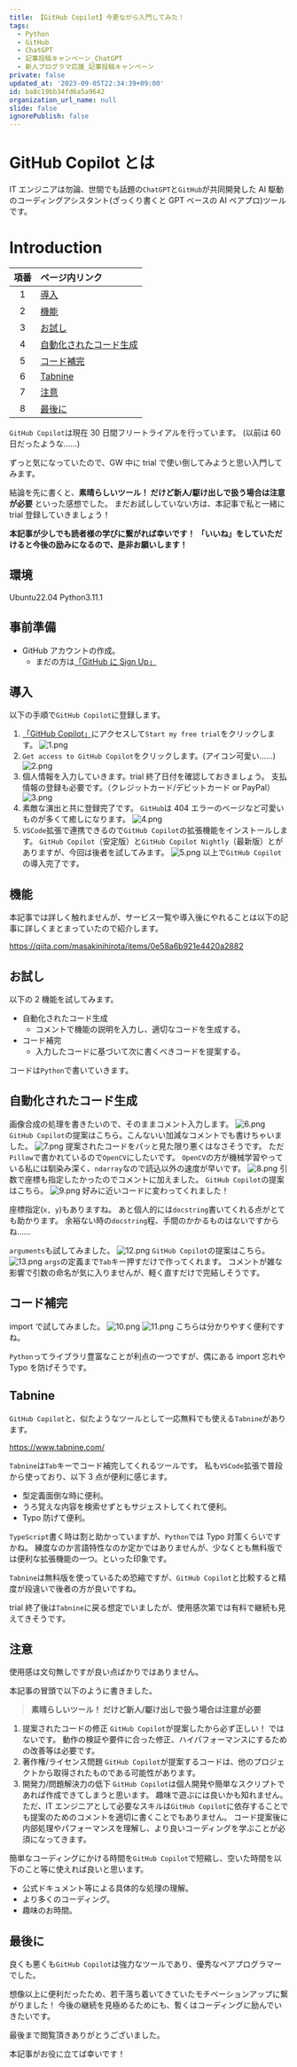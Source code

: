 ```yaml
---
title: 【GitHub Copilot】今更ながら入門してみた！
tags:
  - Python
  - GitHub
  - ChatGPT
  - 記事投稿キャンペーン_ChatGPT
  - 新人プログラマ応援_記事投稿キャンペーン
private: false
updated_at: '2023-09-05T22:34:39+09:00'
id: ba8c19bb34fd6a5a9642
organization_url_name: null
slide: false
ignorePublish: false
---
```


# GitHub Copilot とは

IT エンジニアは勿論、世間でも話題の`ChatGPT`と`GitHub`が共同開発した
AI 駆動のコーディングアシスタント(ざっくり書くと GPT ベースの AI ペアプロ)ツールです。

# Introduction

| 項番 | ページ内リンク                                    |
| :--: | :------------------------------------------------ |
|  1   | [導入](#導入)                                     |
|  2   | [機能](#機能)                                     |
|  3   | [お試し](#お試し)                                 |
|  4   | [自動化されたコード生成](#自動化されたコード生成) |
|  5   | [コード補完](#コード補完)                         |
|  6   | [Tabnine](#tabnine)                               |
|  7   | [注意](#注意)                                     |
|  8   | [最後に](#最後に)                                 |

`GitHub Copilot`は現在 30 日間フリートライアルを行っています。
(以前は 60 日だったような......)

ずっと気になっていたので、GW 中に trial で使い倒してみようと思い入門してみます。

結論を先に書くと、**素晴らしいツール！ だけど新人/駆け出しで扱う場合は注意が必要** といった感想でした。
まだお試ししていない方は、本記事で私と一緒に trial 登録していきましょう！

**本記事が少しでも読者様の学びに繋がれば幸いです！**
**「いいね」をしていただけると今後の励みになるので、是非お願いします！**

## 環境

Ubuntu22.04
Python3.11.1

## 事前準備

- GitHub アカウントの作成。
  - まだの方は[<u>「GitHub に Sign Up」</u>](https://github.com/)

## 導入

以下の手順で`GitHub Copilot`に登録します。

1. [<u>「GitHub Copilot」</u>](https://github.com/features/copilot)にアクセスして`Start my free trial`をクリックします。
   ![1.png](https://qiita-image-store.s3.ap-northeast-1.amazonaws.com/0/3292052/098ae566-4530-b18f-27da-b51da63a7e22.png)
1. `Get access to GitHub Copilot`をクリックします。(アイコン可愛い......)
   ![2.png](https://qiita-image-store.s3.ap-northeast-1.amazonaws.com/0/3292052/7fa2fac6-522d-75f7-a7ff-2ceb7453ef84.png)
1. 個人情報を入力していきます。trial 終了日付を確認しておきましょう。
   支払情報の登録も必要です。（クレジットカード/デビットカード or PayPal）
   ![3.png](https://qiita-image-store.s3.ap-northeast-1.amazonaws.com/0/3292052/87306e6d-84bb-018c-b558-5e9ff87aa4e0.png)
1. 素敵な演出と共に登録完了です。
   `GitHub`は 404 エラーのページなど可愛いものが多くて癒しになります。
   ![4.png](https://qiita-image-store.s3.ap-northeast-1.amazonaws.com/0/3292052/4eccf50d-c926-1b3b-0205-5609e91a151f.png)
1. `VSCode`拡張で連携できるので`GitHub Copilot`の拡張機能をインストールします。
   `GitHub Copilot`（安定版）と`GitHub Copilot Nightly`（最新版）とがありますが、今回は後者を試してみます。
   ![5.png](https://qiita-image-store.s3.ap-northeast-1.amazonaws.com/0/3292052/ac41d98d-a49b-d6ea-a738-1d4944781282.png)
   以上で`GitHub Copilot`の導入完了です。

## 機能

本記事では詳しく触れませんが、サービス一覧や導入後にやれることは以下の記事に詳しくまとまっていたので紹介します。

https://qiita.com/masakinihirota/items/0e58a6b921e4420a2882

## お試し

以下の 2 機能を試してみます。

- 自動化されたコード生成
  - コメントで機能の説明を入力し、適切なコードを生成する。
- コード補完
  - 入力したコードに基づいて次に書くべきコードを提案する。

コードは`Python`で書いていきます。

## 自動化されたコード生成

画像合成の処理を書きたいので、そのままコメント入力します。
![6.png](https://qiita-image-store.s3.ap-northeast-1.amazonaws.com/0/3292052/b114ecdf-bf18-a1da-c285-dca9ca1d7e6c.png)
`GitHub Copilot`の提案はこちら。こんないい加減なコメントでも書けちゃいました。
![7.png](https://qiita-image-store.s3.ap-northeast-1.amazonaws.com/0/3292052/60a39e6c-5d22-868b-ea86-ad5930a95e5a.png)
提案されたコードをパッと見た限り悪くはなさそうです。
ただ`Pillow`で書かれているので`OpenCV`にしたいです。
`OpenCV`の方が機械学習やっている私には馴染み深く、`ndarray`なので読込以外の速度が早いです。
![8.png](https://qiita-image-store.s3.ap-northeast-1.amazonaws.com/0/3292052/a42ac93a-08fb-bbd3-854e-3af51b08bed2.png)
引数で座標も指定したかったのでコメントに加えました。
`GitHub Copilot`の提案はこちら。
![9.png](https://qiita-image-store.s3.ap-northeast-1.amazonaws.com/0/3292052/31170867-d7a7-15b0-6e91-e62cc7818999.png)
好みに近いコードに変わってくれました！

座標指定(`x, y`)もありますね。
あと個人的には`docstring`書いてくれる点がとても助かります。
余裕ない時の`docstring`程、手間のかかるものはないですからね......

`arguments`も試してみました。
![12.png](https://qiita-image-store.s3.ap-northeast-1.amazonaws.com/0/3292052/6a770e3d-495a-f2bc-f281-07292726253f.png)
`GitHub Copilot`の提案はこちら。
![13.png](https://qiita-image-store.s3.ap-northeast-1.amazonaws.com/0/3292052/c9c12214-4679-10d3-1b2a-5922de33f658.png)
`args`の定義まで`Tab`キー押すだけで作ってくれます。
コメントが雑な影響で引数の命名が気に入りませんが、軽く直すだけで完結しそうです。

## コード補完

import で試してみました。
![10.png](https://qiita-image-store.s3.ap-northeast-1.amazonaws.com/0/3292052/dfa116be-c9cc-5d73-80b6-7bc920e596a4.png)
![11.png](https://qiita-image-store.s3.ap-northeast-1.amazonaws.com/0/3292052/57f81344-753f-3320-d9a6-76a15d1d11cc.png)
こちらは分かりやすく便利ですね。

`Python`ってライブラリ豊富なことが利点の一つですが、偶にある import 忘れや Typo を防げそうです。

## Tabnine

`GitHub Copilot`と、似たようなツールとして一応無料でも使える`Tabnine`があります。

https://www.tabnine.com/

`Tabnine`は`Tab`キーでコード補完してくれるツールです。
私も`VSCode`拡張で普段から使っており、以下 3 点が便利に感じます。

- 型定義面倒な時に便利。
- うろ覚えな内容を検索せずともサジェストしてくれて便利。
- Typo 防げて便利。

`TypeScript`書く時は割と助かっていますが、`Python`では Typo 対策くらいですかね。
練度なのか言語特性なのか定かではありませんが、少なくとも無料版では便利な拡張機能の一つ。といった印象です。

`Tabnine`は無料版を使っているため恐縮ですが、`GitHub Copilot`と比較すると精度が段違いで後者の方が良いですね。

trial 終了後は`Tabnine`に戻る想定でいましたが、使用感次第では有料で継続も見えてきそうです。

## 注意

使用感は文句無しですが良い点ばかりではありません。

本記事の冒頭で以下のように書きました。

> **素晴らしいツール！ だけど新人/駆け出しで扱う場合は注意が必要**

1. 提案されたコードの修正
   `GitHub Copilot`が提案したから必ず正しい！ ではないです。
   動作の検証や要件に合った修正、ハイパフォーマンスにするための改善等は必要です。
1. 著作権/ライセンス問題
   `GitHub Copilot`が提案するコードは、他のプロジェクトから取得されたものである可能性があります。
1. 開発力/問題解決力の低下
   `GitHub Copilot`は個人開発や簡単なスクリプトであれば作成できてしまうと思います。
   趣味で遊ぶには良いかも知れません。
   ただ、IT エンジニアとして必要なスキルは`GitHub Copilot`に依存することでも提案のためのコメントを適切に書くことでもありません。
   コード提案後に内部処理やパフォーマンスを理解し、より良いコーディングを学ぶことが必須になってきます。

簡単なコーディングにかける時間を`GitHub Copilot`で短縮し、空いた時間を以下のこと等に使えれば良いと思います。

- 公式ドキュメント等による具体的な処理の理解。
- より多くのコーディング。
- 趣味のお時間。

## 最後に

良くも悪くも`GitHub Copilot`は強力なツールであり、優秀なペアプログラマーでした。

想像以上に便利だったため、若干落ち着いてきていたモチベーションアップに繋がりました！
今後の継続を見極めるためにも、暫くはコーディングに励んでいきたいです。

最後まで閲覧頂きありがとうございました。

本記事がお役に立てば幸いです！
